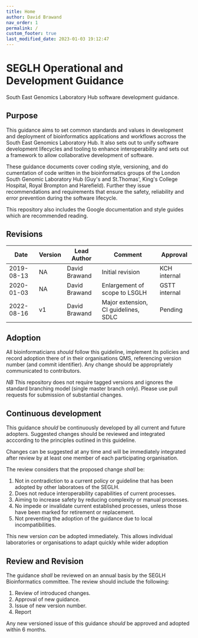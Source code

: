 ```yaml
---
title: Home
author: David Brawand
nav_order: 1
permalink: /
custom_footer: true
last_modified_date: 2023-01-03 19:12:47
---
```

# SEGLH Operational and Development Guidance

South East Genomics Laboratory Hub software development guidance.

## Purpose

This guidance aims to set common standards and values in development and deployment of bioinformatics applications and
workflows accross the South East Genomics Laboratory Hub. It also sets out to unify software development lifecycles and
tooling to enhance interoperability and sets out a framework to allow collaborative development of software.

These guidance documents cover coding style, versioning, and do
cumentation of code written in the bioinformatics groups
of the London South Genomic Laboratory Hub (Guy's and St.Thomas', King's College Hospital, Royal Brompton and
Harefield). Further they issue recommendations and requirements that ensure the safety, reliability and error
prevention during the software lifecycle.

This repository also includes the Google documentation and style guides which are recommended reading.

## Revisions

| Date       | Version | Lead Author       | Comment                              | Approval      |
| ---------- | ------- | ----------------- | ------------------------------------ | ------------- |
| 2019-08-13 | NA      | David Brawand     | Initial revision                     | KCH internal  |
| 2020-01-03 | NA      | David Brawand     | Enlargement of scope to LSGLH        | GSTT internal |
| 2022-08-16 | v1      | David Brawand     | Major extension, CI guidelines, SDLC | Pending       |

## Adoption

All bioinformaticians _should_ follow this guideline, implement its policies and record adoption there of in their
organisations QMS, referencing version number (and commit identifier). Any change should be appropriately communicated
to contributors.

_NB_ This repository does not require tagged versions and ignores the standard branching model (single master branch
only). Please use pull requests for submission of substantial changes.

## Continuous development

This guidance _should_ be continuously developed by all current and future adopters. Suggested changes should be
reviewed and integrated acccording to the principles outlined in this guideline.

Changes can be suggested at any time and will be immediately integrated after review by at least one member of each
participating organisation.

The review considers that the proposed change _shall_ be:

1. Not in contradiction to a current policy or guideline that has been adopted by other laboratoes of the SEGLH.
2. Does not reduce interoperability capabilities of current processes.
3. Aiming to increase safety by reducing complexity or manual processes.
4. No impede or invalidate current established processes, unless those have been marked for retirement or replacement.
5. Not preventing the adoption of the guidance due to local incompatibilities.

This new version _can_ be adopted immediately. This allows individual laboratories or organisations to adapt quickly
while wider adoption

## Review and Revision

The guidance _shall_ be reviewed on an annual basis by the SEGLH Bioinformatics committee. The review should include
the following:

1. Review of introduced changes.
2. Approval of new guidance.
3. Issue of new version number.
4. Report

Any new versioned issue of this guidance _should_ be approved and adopted within 6 months.
